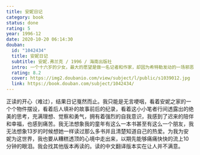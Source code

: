 ```yaml
---
title: 安妮日记
category: book
status: done
rating: 5
year: 1996-12
date: 2020-10-20 06:14:30
douban:
  id: "1042434"
  title: 安妮日记
  subtitle: 安妮.弗兰克 / 1996 / 海南出版社
  intro: 一个十六岁的少女，最大的愿望是做一名记者和作家，却因为希特勒发动的一场邪恶的战争，于花季之龄死于纳粹集中营。日记是安妮遇难前两年藏身密室时的生活和情感的记载。作为一名成长中的少女，她在日记中吐露了与母亲不断发生冲突的困惑以及对性的好奇。在种族歧视和战争迫害的社会大环境中，藏匿且充满恐怖的密室生活，在她朴实流畅的笔下，深深地揪动着每一个读者的心。因此，《安妮日记》不仅仅是一名成长中的少女心灵世界的独出心独白，更是德军占领下的人民苦难生活的目击报道。
  rating: 8.2
  cover: https://img2.doubanio.com/view/subject/l/public/s1039012.jpg
  link: https://book.douban.com/subject/1042434/
---
```


正读的开心（难过），结果日记戛然而止。我只能是无言哽咽，看着安妮之家的一个个物件摆设，看着后人填补的故事前后的纪录，看着这小小笔者行间透露出的绝美的思考，充满理想、觉察和勇气，拥有着强烈的自我意识，我感到了迟来的陪伴和幸福，也感到痛苦。我无法想象我的童年有这么一本书甚至有这么一个朋友，我无法想象13岁的时候想她一样读过那么多书并且清楚知道自己的热爱。为我为安妮为这世界，我也要从糟糕透顶的心境中走出来，以期先能够痛痛快快的流上10分钟的眼泪。我会找其他版本再读的。读的中文翻译版本实在让人并不满意。
